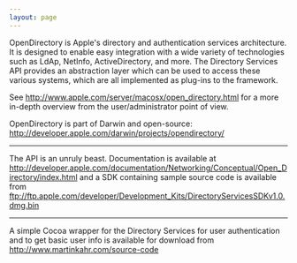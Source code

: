 ```yaml
---
layout: page
---
```




OpenDirectory is Apple's directory and authentication services architecture. It is designed to enable easy integration with a wide variety of technologies such as LdAp, NetInfo, ActiveDirectory, and more. The Directory Services API provides an abstraction layer which can be used to access these various systems, which are all implemented as plug-ins to the framework.

See http://www.apple.com/server/macosx/open_directory.html for a more in-depth overview from the user/administrator point of view.

OpenDirectory is part of Darwin and open-source: http://developer.apple.com/darwin/projects/opendirectory/

----

The API is an unruly beast. Documentation is available at http://developer.apple.com/documentation/Networking/Conceptual/Open_Directory/index.html and a SDK containing sample source code is available from ftp://ftp.apple.com/developer/Development_Kits/DirectoryServicesSDKv1.0.dmg.bin

----

A simple Cocoa wrapper for the Directory Services for user authentication and to get basic user info is available for download from http://www.martinkahr.com/source-code
